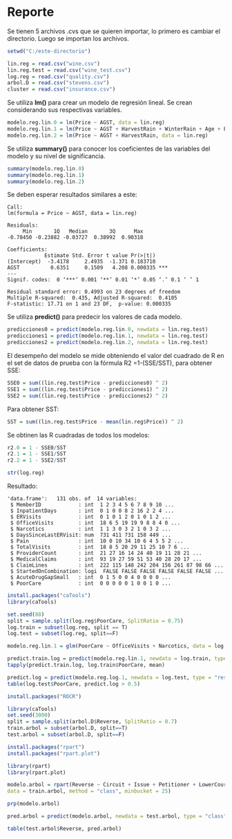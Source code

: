 # Reporte

Se tienen 5 archivos .cvs que se quieren importar, lo primero es cambiar el directorio. Luego se importan los archivos.
```r 
setwd("C:/este-directorio") 

lin.reg = read.csv("wine.csv")
lin.reg.test = read.csv("wine_test.csv")
log.reg = read.csv("quality.csv")
arbol.D = read.csv("stevens.csv")
cluster = read.csv("insurance.csv")
```

Se utiliza **lm()** para crear un modelo de regresión lineal. Se crean considerando sus respectivas variables.
```r
modelo.reg.lin.0 = lm(Price ~ AGST, data = lin.reg)
modelo.reg.lin.1 = lm(Price ~ AGST + HarvestRain + WinterRain + Age + FrancePop, data = lin.reg)
modelo.reg.lin.2 = lm(Price ~ AGST + HarvestRain, data = lin.reg)
```

Se utiliza **summary()** para conocer los coeficientes de las variables del modelo y su nivel de significancia.
```r
summary(modelo.reg.lin.0)
summary(modelo.reg.lin.1)
summary(modelo.reg.lin.2)
```

Se deben esperar resultados similares a este:
```
Call:
lm(formula = Price ~ AGST, data = lin.reg)

Residuals:
     Min       1Q   Median       3Q      Max 
-0.78450 -0.23882 -0.03727  0.38992  0.90318 

Coefficients:
            Estimate Std. Error t value Pr(>|t|)    
(Intercept)  -3.4178     2.4935  -1.371 0.183710    
AGST          0.6351     0.1509   4.208 0.000335 ***
---
Signif. codes:  0 ‘***’ 0.001 ‘**’ 0.01 ‘*’ 0.05 ‘.’ 0.1 ‘ ’ 1

Residual standard error: 0.4993 on 23 degrees of freedom
Multiple R-squared:  0.435,	Adjusted R-squared:  0.4105 
F-statistic: 17.71 on 1 and 23 DF,  p-value: 0.000335
```

Se utiliza **predict()** para predecir los valores de cada modelo.
```r
predicciones0 = predict(modelo.reg.lin.0, newdata = lin.reg.test)
predicciones1 = predict(modelo.reg.lin.1, newdata = lin.reg.test)
predicciones2 = predict(modelo.reg.lin.2, newdata = lin.reg.test)
```

El desempeño del modelo se mide obteniendo el valor del cuadrado de R en el set de datos de prueba con la fórmula R2 =1-(SSE/SST), para obtener SSE:
```r
SSE0 = sum((lin.reg.test$Price - predicciones0) ^ 2)
SSE1 = sum((lin.reg.test$Price - predicciones1) ^ 2)
SSE2 = sum((lin.reg.test$Price - predicciones2) ^ 2)
```

Para obtener SST:
```r
SST = sum((lin.reg.test$Price - mean(lin.reg$Price)) ^ 2)
```

Se obtinen las R cuadradas de todos los modelos:
```r
r2.0 = 1 - SSE0/SST
r2.1 = 1 - SSE1/SST
r2.2 = 1 - SSE2/SST
```


```r
str(log.reg)
```

Resultado:
```
'data.frame':	131 obs. of  14 variables:
 $ MemberID            : int  1 2 3 4 5 6 7 8 9 10 ...
 $ InpatientDays       : int  0 1 0 0 8 2 16 2 2 4 ...
 $ ERVisits            : int  0 1 0 1 2 0 1 0 1 2 ...
 $ OfficeVisits        : int  18 6 5 19 19 9 8 8 4 0 ...
 $ Narcotics           : int  1 1 3 0 3 2 1 0 3 2 ...
 $ DaysSinceLastERVisit: num  731 411 731 158 449 ...
 $ Pain                : int  10 0 10 34 10 6 4 5 5 2 ...
 $ TotalVisits         : int  18 8 5 20 29 11 25 10 7 6 ...
 $ ProviderCount       : int  21 27 16 14 24 40 19 11 28 21 ...
 $ MedicalClaims       : int  93 19 27 59 51 53 40 28 20 17 ...
 $ ClaimLines          : int  222 115 148 242 204 156 261 87 98 66 ...
 $ StartedOnCombination: logi  FALSE FALSE FALSE FALSE FALSE FALSE ...
 $ AcuteDrugGapSmall   : int  0 1 5 0 0 4 0 0 0 0 ...
 $ PoorCare            : int  0 0 0 0 0 1 0 0 1 0 ...
```


```r
install.packages("caTools")
library(caTools)
```

```r
set.seed(88)
split = sample.split(log.reg$PoorCare, SplitRatio = 0.75)
log.train = subset(log.reg, split == T)
log.test = subset(log.reg, split==F)
```

```r
modelo.reg.lin.1 = glm(PoorCare ~ OfficeVisits + Narcotics, data = log.train, family = binomial)
```

```r
predict.train.log = predict(modelo.reg.lin.1, newdata = log.train, type = "response")
tapply(predict.train.log, log.train$PoorCare, mean)
```

```r
predict.log = predict(modelo.reg.log.1, newdata = log.test, type = "response")
table(log.test$PoorCare, predict.log > 0.5)
```

```r
install.packages("ROCR")
```

```r
library(caTools)
set.seed(3000)
split = sample.split(arbol.D$Reverse, SplitRatio = 0.7)
train.arbol = subset(arbol.D, split==T)
test.arbol = subset(arbol.D, split==F)
```

```r
install.packages("rpart")
install.packages("rpart.plot")
```

```r
library(rpart)
library(rpart.plot)
```

```r
modelo.arbol = rpart(Reverse ~ Circuit + Issue + Petitioner + LowerCourt + Unconst, 
data = train.arbol, method = "class", minbucket = 25)

prp(modelo.arbol)

pred.arbol = predict(modelo.arbol, newdata = test.arbol, type = "class")

table(test.arbol$Reverse, pred.arbol)
```
